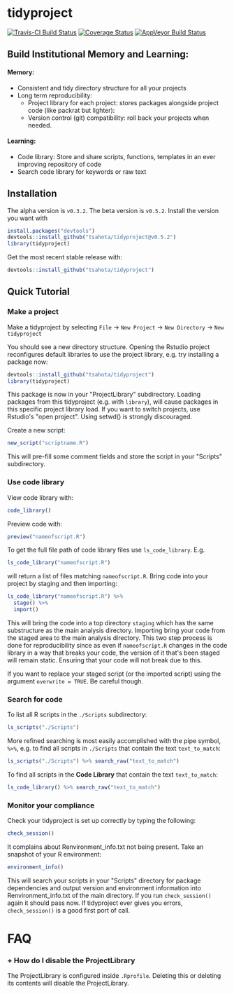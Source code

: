 # tidyproject

[![Travis-CI Build Status](https://travis-ci.org/tsahota/tidyproject.svg?branch=master)](https://travis-ci.org/tsahota/tidyproject)
[![Coverage Status](https://coveralls.io/repos/github/tsahota/tidyproject/badge.svg?branch=master)](https://coveralls.io/github/tsahota/tidyproject?branch=master)
[![AppVeyor Build Status](https://ci.appveyor.com/api/projects/status/github/tsahota/tidyproject?branch=master&svg=true)](https://ci.appveyor.com/project/tsahota/tidyproject)

## Build Institutional Memory and Learning:
 
#### Memory:
* Consistent and tidy directory structure for all your projects
* Long term reproducibility:
  * Project library for each project: stores packages alongside project code (like packrat but lighter): 
  * Version control (git) compatibility: roll back your projects when needed.

#### Learning:
* Code library: Store and share scripts, functions, templates in an ever improving repository of code
* Search code library for keywords or raw text

## Installation

The alpha version is `v0.3.2`.  The beta version is `v0.5.2`.  Install the version you want with

```R
install.packages("devtools")
devtools::install_github("tsahota/tidyproject@v0.5.2")
library(tidyproject)
```

Get the most recent stable release with:

```R
devtools::install_github("tsahota/tidyproject")
```

## Quick Tutorial

### Make a project

Make a tidyproject by selecting `File` -> `New Project` -> `New Directory` -> `New tidyproject`

You should see a new directory structure.  Opening the Rstudio project reconfigures default libraries to use the project library, e.g. try installing a package now:

```R
devtools::install_github("tsahota/tidyproject")
library(tidyproject)
```

This package is now in your "ProjectLibrary" subdirectory. Loading packages from this tidyproject (e.g. with `library`), will cause packages in this specific project library load. If you want to switch projects, use Rstudio's "open project".  Using setwd() is strongly discouraged.

Create a new script:

```R
new_script("scriptname.R")
```
This will pre-fill some comment fields and store the script in your "Scripts" subdirectory.

### Use code library

View code library with:

```R
code_library()
```

Preview code with:

```R
preview("nameofscript.R")
```

To get the full file path of code library files use `ls_code_library`.  E.g. 

```R
ls_code_library("nameofscript.R")
```

will return a list of files matching `nameofscript.R`.  Bring code into your project by staging and then importing:

```R
ls_code_library("nameofscript.R") %>%
  stage() %>%
  import()
```

This will bring the code into a top directory `staging` which has the same substructure as the main analysis directory.  Importing bring your code from the staged area to the main analysis directory.  This two step process is done for reproducibility since as even if `nameofscript.R` changes in the code library in a way that breaks your code, the version of it that's been staged will remain static. Ensuring that your code will not break due to this.

If you want to replace your staged script (or the imported script) using the argument `overwrite = TRUE`.  Be careful though. 


### Search for code

To list all R scripts in the `./Scripts` subdirectory:

```R
ls_scripts("./Scripts")
```

More refined searching is most easily accomplished with the pipe symbol, `%>%`, e.g. to find all scripts in `./Scripts` that contain the text `text_to_match`:

```R
ls_scripts("./Scripts") %>% search_raw("text_to_match")
```

To find all scripts in the **Code Library** that contain the text `text_to_match`:

```R
ls_code_library() %>% search_raw("text_to_match")
```

### Monitor your compliance

Check your tidyproject is set up correctly by typing the following:

```R
check_session()
```

It complains about Renvironment_info.txt not being present. Take an snapshot of your R environment:

```R
environment_info()
```

This will search your scripts in your "Scripts" directory for package dependencies and output version and environment information into Renvironment_info.txt of the main directory.  If you run `check_session()` again it should pass now.  If tidyproject ever gives you errors, `check_session()` is a good first port of call.


# FAQ

### + How do I disable the ProjectLibrary

The ProjectLibrary is configured inside `.Rprofile`.  Deleting this or deleting its contents will disable the ProjectLibrary.


